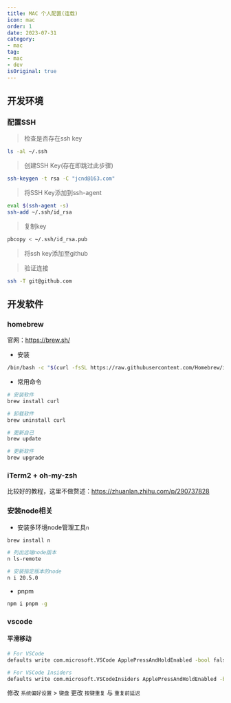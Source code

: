 ```yaml
---
title: MAC 个人配置(连载)
icon: mac
order: 1
date: 2023-07-31
category:
- mac
tag:
- mac
- dev
isOriginal: true
---
```


## 开发环境

### 配置SSH

> 检查是否存在ssh key

```bash
ls -al ~/.ssh
```

> 创建SSH Key(存在即跳过此步骤)

```bash
ssh-keygen -t rsa -C "jcnd@163.com"
```

> 将SSH Key添加到ssh-agent

```bash
eval $(ssh-agent -s)
ssh-add ~/.ssh/id_rsa
```

> 复制key

```bash
pbcopy < ~/.ssh/id_rsa.pub
```

> 将ssh key添加至github

> 验证连接
```bash
ssh -T git@github.com
```

## 开发软件

### homebrew
官网：https://brew.sh/

- 安装
```bash
/bin/bash -c "$(curl -fsSL https://raw.githubusercontent.com/Homebrew/install/HEAD/install.sh)"
```

- 常用命令
```bash
# 安装软件
brew install curl

# 卸载软件
brew uninstall curl

# 更新自己
brew update

# 更新软件
brew upgrade
```


### iTerm2 + oh-my-zsh
比较好的教程，这里不做赘述：https://zhuanlan.zhihu.com/p/290737828

### 安装node相关

- 安装多环境node管理工具`n`

```bash
brew install n
```

```bash
# 列出远端node版本
n ls-remote

# 安装指定版本的node
n i 20.5.0
```

- pnpm

```bash
npm i pnpm -g
```

### vscode

#### 平滑移动

```bash
# For VSCode
defaults write com.microsoft.VSCode ApplePressAndHoldEnabled -bool false

# For VSCode Insiders
defaults write com.microsoft.VSCodeInsiders ApplePressAndHoldEnabled -bool false
```

修改 `系统偏好设置` > `键盘` 更改 `按键重复` 与 `重复前延迟`
